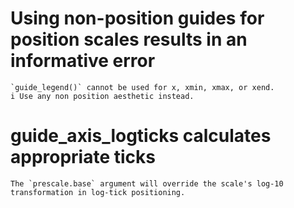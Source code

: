 # Using non-position guides for position scales results in an informative error

    `guide_legend()` cannot be used for x, xmin, xmax, or xend.
    i Use any non position aesthetic instead.

# guide_axis_logticks calculates appropriate ticks

    The `prescale.base` argument will override the scale's log-10 transformation in log-tick positioning.

